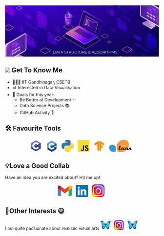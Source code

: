 [![Header](https://github.com/nipun0307/NipunM/blob/612fa4385903ca9a878a65f8c2f1ecc781385862/Artboard%201.png "Header")](https://www.linkedin.com/in/mahajan-nipun/)

## <img src="https://raw.githubusercontent.com/MartinHeinz/MartinHeinz/master/wave.gif" width="30px"> Get To Know Me 
- 👨🏻‍🎓 IIT Gandhinagar, CSE'19
- 📊 Interested in Data Visualisation 
- 🎯 Goals for this year:
  - Be Better at Development ✨
  - Data Science Projects 📚
  - GitHub Activity 🧐

## 🛠 Favourite Tools 
<p align="center"> 
<a href=""><img height="40" src="icons/c.png"></a>&nbsp;&nbsp;
<a href=""><img height="40" src="icons/c++.png"></a>&nbsp;&nbsp;
<a href=""><img height="40" src="icons/python.png"></a>&nbsp;&nbsp;
 <a href=""><img height="40" src="icons/js.png"></a>&nbsp;&nbsp;
<a href=""><img height="40" src="icons/tf.png"></a>&nbsp;&nbsp;
<!-- <a href=""><img height="40" src="icons/pytorch.png"></a>&nbsp;&nbsp; -->
<a href=""><img height="40" src="icons/sklearn.png"></a>&nbsp;&nbsp;
<!-- <a href=""><img height="40" src="icons/flask.png"></a>&nbsp;&nbsp;
<a href=""><img height="40" src="icons/dart.png"></a>&nbsp;&nbsp;
<a href=""><img height="40" src="icons/flutter.png"></a>&nbsp;&nbsp; -->
<!-- <a href=""><img height="40" src="icons/html.png"></a>&nbsp;&nbsp; -->
<!-- <a href=""><img height="40" src="icons/css.png"></a>&nbsp;&nbsp; -->
</p>

## 💡Love a Good Collab
Have an idea you are excited about? Hit me up!

<p align="center"> 
<a href="mailto:mahajan.n@iitgn.ac.in"><img height="40" src="icons/gmail.png"></a>&nbsp;&nbsp;
<a href="https://www.linkedin.com/in/mahajan-nipun/"><img height="40" src="icons/LinkedIn.png"></a>&nbsp;&nbsp;
<a href="https://www.instagram.com/mahajan.nipun/"><img height="42" src="icons/insta.svg"></a>&nbsp;&nbsp;
</p>

## 🧋Other Interests 😃
I am quite passionate about realistic visual arts <a href=""><img height="33" src="icons/butterfly_e.png"></a>&nbsp;&nbsp;
  <a href="https://www.instagram.com/nipun.art/"><img height="32" src="icons/insta.svg"></a>&nbsp;&nbsp;
  <a href=""><img height="33" src="icons/butterfly_e.png"></a>&nbsp;&nbsp;


<!-- ## 🤓 Stats

![Nipun's GitHub stats](https://github-readme-stats.vercel.app/api?username=nipun0307)
![languages](https://github-readme-stats.vercel.app/api/top-langs?username=frank-chris&show_icons=true&locale=en) -->
<!-- ![ReadMe Card](https://github-readme-stats.vercel.app/api/pin/?username=nipun0307&repo=NipunM) -->
